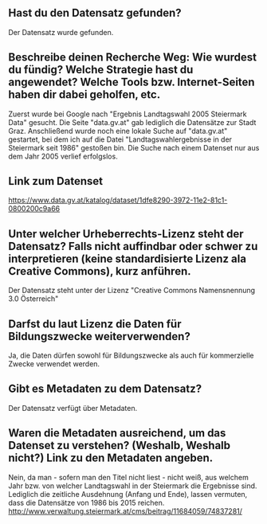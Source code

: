 ## Hast du den Datensatz gefunden?
Der Datensatz wurde gefunden.

## Beschreibe deinen Recherche Weg: Wie wurdest du fündig? Welche Strategie hast du angewendet? Welche Tools bzw. Internet-Seiten haben dir dabei geholfen, etc.
Zuerst wurde bei Google nach "Ergebnis Landtagswahl 2005 Steiermark Data" gesucht. Die Seite "data.gv.at" gab lediglich die Datensätze zur Stadt Graz. Anschließend wurde noch eine lokale Suche auf "data.gv.at" gestartet, bei dem ich auf die Datei "Landtagswahlergebnisse in der Steiermark seit 1986" gestoßen bin. Die Suche nach einem Datenset nur aus dem Jahr 2005 verlief erfolgslos.

## Link zum Datenset
https://www.data.gv.at/katalog/dataset/1dfe8290-3972-11e2-81c1-0800200c9a66

## Unter welcher Urheberrechts-Lizenz steht der Datensatz? Falls nicht auffindbar oder schwer zu interpretieren (keine standardisierte Lizenz ala Creative Commons), kurz anführen.
Der Datensatz steht unter der Lizenz "Creative Commons Namensnennung 3.0 Österreich"

## Darfst du laut Lizenz die Daten für Bildungszwecke weiterverwenden?
Ja, die Daten dürfen sowohl für Bildungszwecke als auch für kommerzielle Zwecke verwendet werden.

## Gibt es Metadaten zu dem Datensatz?
Der Datensatz verfügt über Metadaten.

## Waren die Metadaten ausreichend, um das Datenset zu verstehen? (Weshalb, Weshalb nicht?) Link zu den Metadaten angeben.
Nein, da man - sofern man den Titel nicht liest - nicht weiß, aus welchem Jahr bzw. von welcher Landtagswahl in der Steiermark die Ergebnisse sind. Lediglich die zeitliche Ausdehnung (Anfang und Ende), lassen vermuten, dass die Datensätze von 1986 bis 2015 reichen.
http://www.verwaltung.steiermark.at/cms/beitrag/11684059/74837281/ 